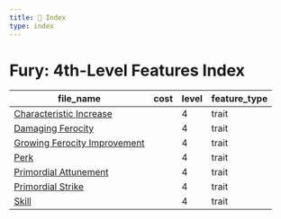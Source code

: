 ```yaml
---
title: 📑 Index
type: index
---
```


# Fury: 4th-Level Features Index

| file_name                                                        | cost | level | feature_type |
| ---------------------------------------------------------------- | ---- | ----- | ------------ |
| [Characteristic Increase](Characteristic%20Increase)             |      | 4     | trait        |
| [Damaging Ferocity](Damaging%20Ferocity)                         |      | 4     | trait        |
| [Growing Ferocity Improvement](Growing%20Ferocity%20Improvement) |      | 4     | trait        |
| [Perk](Perk)                                                     |      | 4     | trait        |
| [Primordial Attunement](Primordial%20Attunement)                 |      | 4     | trait        |
| [Primordial Strike](Primordial%20Strike)                         |      | 4     | trait        |
| [Skill](Skill)                                                   |      | 4     | trait        |
